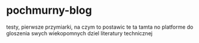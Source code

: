 # pochmurny-blog
testy, pierwsze przymiarki, na czym to postawic te ta tamta no platforme do gloszenia swych wiekopomnych dziel literatury technicznej
